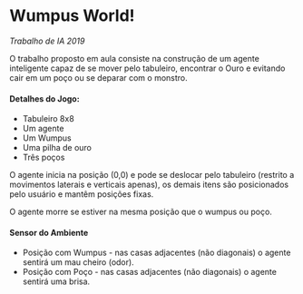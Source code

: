 # Wumpus World!

*Trabalho de IA 2019*

O trabalho proposto em aula consiste na construção de um agente inteligente capaz de se mover pelo tabuleiro, encontrar o Ouro e evitando cair em um poço ou se deparar com o monstro. 

#### Detalhes do Jogo:

- Tabuleiro 8x8
- Um agente
- Um Wumpus
- Uma pilha de ouro
- Três poços

O agente inicia na posição (0,0) e pode se deslocar pelo tabuleiro (restrito a movimentos laterais e verticais apenas), os demais itens são posicionados pelo usuário e mantêm posições fixas.

O agente morre se estiver na mesma posição que o wumpus ou poço.

#### Sensor do Ambiente
- Posição com Wumpus - nas casas adjacentes (não diagonais) o agente sentirá um mau cheiro (odor).
- Posição com Poço - nas casas adjacentes (não diagonais) o agente sentirá uma brisa.
